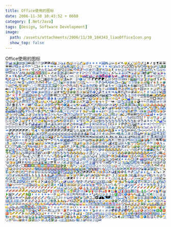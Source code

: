 ```yaml
---
title: Office使用的图标
date: 2006-11-30 10:43:52 + 0080
category: [.Net/Java]
tags: [Design, Software Development]
image:
  path: /assets/attachments/2006/11/30_104343_liaoOfficeIcon.png
  show_top: false
---
```


Office使用的图标  
![Office icons](/assets/attachments/2006/11/30_104343_liaoOfficeIcon.png)

